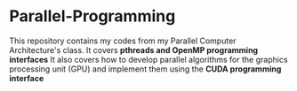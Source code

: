 # Parallel-Programming

This repository contains my codes from my Parallel Computer Architecture's class. It covers **pthreads and OpenMP programming interfaces** It also covers how to develop parallel algorithms for the graphics processing unit (GPU) and implement them using the **CUDA programming interface**
